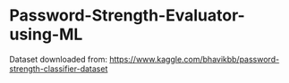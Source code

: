 # Password-Strength-Evaluator-using-ML

Dataset downloaded from: https://www.kaggle.com/bhavikbb/password-strength-classifier-dataset